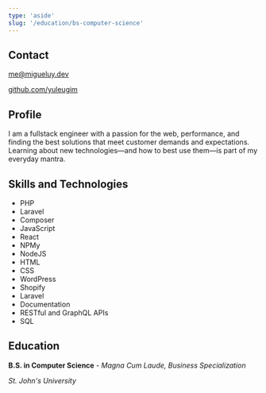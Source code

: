 ```yaml
---
type: 'aside'
slug: '/education/bs-computer-science'
---
```


## Contact

[me@migueluy.dev](mailto:me@migueluy.dev)

[github.com/yuleugim](https://github.com/yuleugim)

## Profile

I am a fullstack engineer with a passion for the web, performance, and finding
the best solutions that meet customer demands and expectations. Learning about
new technologies—and how to best use them—is part of my everyday mantra.

## Skills and Technologies

- PHP
- Laravel
- Composer
- JavaScript
- React
- NPMy
- NodeJS
- HTML
- CSS
- WordPress
- Shopify
- Laravel
- Documentation
- RESTful and GraphQL APIs
- SQL

## Education

**B.S. in Computer Science** - _Magna Cum Laude, Business Specialization_

_St. John's University_

